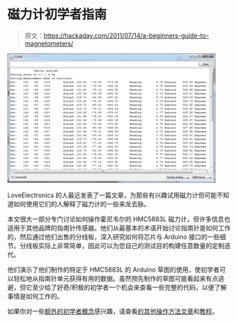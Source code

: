 # 磁力计初学者指南

> 原文：<https://hackaday.com/2011/07/14/a-beginners-guide-to-magnetometers/>

![magnetometers_for_beginners](img/8f9ecd861aa12773ae1c1a5d12ebb67a.png "magnetometers_for_beginners")

LoveElectronics 的人最近发表了一篇文章，为那些有兴趣试用磁力计但可能不知道如何使用它们的人解释了磁力计的一些来龙去脉。

本文很大一部分专门讨论如何操作霍尼韦尔的 HMC5883L 磁力计，但许多信息也适用于其他品牌的指南针传感器。他们从最基本的术语开始讨论指南针是如何工作的，然后通过他们出售的分线板，深入研究如何将芯片与 Arduino 接口的一些细节。分线板实际上非常简单，因此可以为您自己的测试目的构建任意数量的定制迭代。

他们演示了他们制作的特定于 HMC5883L 的 Arduino 草图的使用，使初学者可以轻松地从指南针单元获得有用的数据。虽然预先制作的草图可能看起来有点逃避，但它至少给了好奇/积极的初学者一个机会来查看一些完整的代码，以便了解事情是如何工作的。

如果你对一些[额外的初学者概念](http://hackaday.com/2011/07/05/electronics-tutorial-twofer-soldering-skills-and-wires/)感兴趣，请查看[的其他操作方法文章](http://hackaday.com/2011/06/26/electronics-lessons-for-beginners/#comments)和[教程](http://hackaday.com/2011/06/20/equipment-needed-to-get-started-in-electronics/)。
